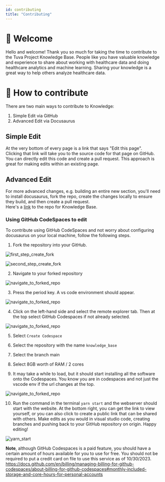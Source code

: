 ```yaml
---
id: contributing
title: "Contributing"
---
```


# 👋 Welcome

Hello and welcome! Thank you so much for taking the time to contribute to the Tuva Project Knowledge Base. 
People like you have valuable knowledge and experience to share about working with healthcare data and doing 
healthcare analytics and machine learning.  Sharing your knowledge is a great way to help others analyze 
healthcare data.

# 🤝 How to contribute

There are two main ways to contribute to Knowledge:

1. Simple Edit via GitHub
2. Advanced Edit via Docusaurus

## Simple Edit
At the very bottom of every page is a link that says "Edit this page".  
Clicking that link will take you to the source code for that page on GitHub. 
You can directly edit this code and create a pull request. 
This approach is great for making edits within an existing page.

## Advanced Edit
For more advanced changes, e.g. building an entire new section, you'll need to install docusaurus, 
fork the repo, create the changes locally to ensure they build, and then create a pull request.  
Here's a [link](https://github.com/tuva-health/knowledge_base) to the repo for Knowledge Base.

### Using GitHub CodeSpaces to edit
To contribute using GitHub CodeSpaces and not worry about configuring docusaurus on
your local machine, follow the following steps.

1. Fork the repository into your GitHub.

![first_step_create_fork](/img/contributing/create_fork.png)


![second_step_create_fork](/img/contributing/create_fork_2.png)

2. Navigate to your forked repository
   
![navigate_to_forked_repo](/img/contributing/go_to_your_forks.png)


3. Press the period key. A vs code environment should appear. 

![navigate_to_forked_repo](/img/contributing/vs_code_page.png)


4. Click on the left-hand side and select the remote explorer tab.
   Then at the top select GitHub Codespaces if not already selected. 

![navigate_to_forked_repo](/img/contributing/select_github_codespaces.png)


5. Select `Create Codespace`

6. Select the repository with the name `knowledge_base`
7. Select the branch main
8. Select 8GB worth of RAM / 2 cores
9. It may take a while to load, but it should start installing all the software onto the Codespaces. 
You know you are in codespaces and not just the vscode env if the url changes at the top.

![navigate_to_forked_repo](/img/contributing/installing_requirements_example.png)

10. Run the command in the terminal `yarn start` and the webserver should start with the website.
    At the bottom right, you can get the link to view yourself, or you can also click to create a public
    link that can be shared with others.
    Make edits as you would in visual studio code, creating branches
    and pushing back to your GitHub repository on origin. Happy editing!

![yarn_start](/img/contributing/yarn_start.png)

**Note**, although GitHub Codespaces is a paid feature, you should have a certain amount of hours available for you
to use for free.
You should not be required to put a credit card on file to use this service as of 10/30/2023.
https://docs.github.com/en/billing/managing-billing-for-github-codespaces/about-billing-for-github-codespaces#monthly-included-storage-and-core-hours-for-personal-accounts
